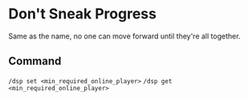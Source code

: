 # Don't Sneak Progress
Same as the name, no one can move forward until they're all together.

## Command
`/dsp set <min_required_online_player>`
`/dsp get <min_required_online_player>`
